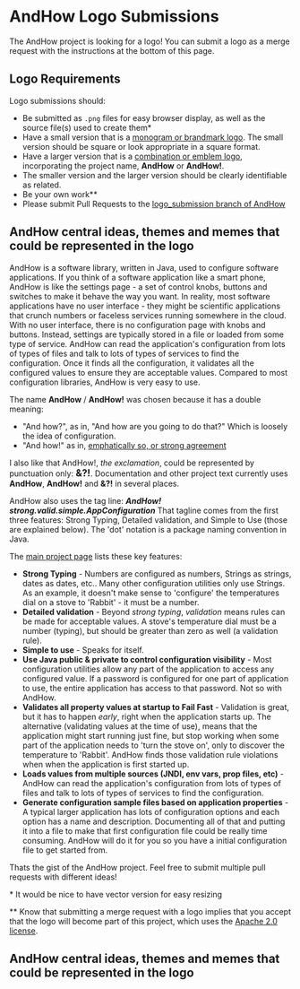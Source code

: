 # AndHow Logo Submissions

The AndHow project is looking for a logo!  You can submit a logo as a merge request with the instructions at the bottom of this page.

## Logo Requirements
Logo submissions should:
* Be submitted as `.png` files for easy browser display, as well as the source file(s) used to create them\*
* Have a small version that is a [monogram or brandmark logo](https://logojoy.com/blog/different-types-of-logos/).  The small version should be square or look appropriate in a square format.
* Have a larger version that is a [combination or emblem logo](https://logojoy.com/blog/different-types-of-logos/), incorporating the project name, **AndHow** or **AndHow!**.
* The smaller version and the larger version should be clearly identifiable as related.
* Be your own work\*\*
* Please submit Pull Requests to the [logo_submission branch of AndHow](https://github.com/eeverman/andhow/tree/logo_submission)


## AndHow central ideas, themes and memes that could be represented in the logo
AndHow is a software library, written in Java, used to configure software applications.  If you think of a software application like a smart phone, AndHow is like the settings page - a set of control knobs, buttons and switches to make it behave the way you want.  In reality, most software applications have no user interface - they might be scientific applications that crunch numbers or faceless services running somewhere in the cloud.  With no user interface, there is no configuration page with knobs and buttons.  Instead, settings are typically stored in a file or loaded from some type of service.  AndHow can read the application's configuration from lots of types of files and talk to lots of types of services to find the configuration.  Once it finds all the configuration, it validates all the configured values to ensure they are acceptable values.  Compared to most configuration libraries, AndHow is very easy to use.

The name **AndHow** / **AndHow!** was chosen because it has a double meaning:
* "And how?", as in, "And how are you going to do that?"  Which is loosely the idea of configuration.
* "And how!" as in, [emphatically so, or strong agreement](https://idioms.thefreedictionary.com/and+how!)

I also like that AndHow!, _the exclamation_, could be represented by punctuation only: <big>**&?!**</big>. Documentation and other project text currently uses **AndHow**, **AndHow!** and **&?!** in several places.

AndHow also uses the tag line: **_AndHow! strong.valid.simple.AppConfiguration_**  That tagline comes from the first three features: Strong Typing, Detailed validation, and Simple to Use (those are explained below).  The 'dot' notation is a package naming convention in Java.  

The [main project page](https://sites.google.com/view/andhow/home) lists these key features:
* **Strong Typing** - Numbers are configured as numbers, Strings as strings, dates as dates, etc..  Many other configuration utilities only use Strings.  As an example, it doesn't make sense to 'configure' the temperatures dial on a stove to 'Rabbit' - it must be a number.
* **Detailed validation** - Beyond _strong typing_, _validation_ means rules can be made for acceptable values.  A stove's temperature dial must be a number (typing), but should be greater than zero as well (a validation rule).
* **Simple to use** - Speaks for itself.
* **Use Java public & private to control configuration visibility** - Most configuration utilities allow any part of the application to access any configured value.  If a password is configured for one part of application to use, the entire application has access to that password.  Not so with AndHow.
* **Validates all property values at startup to Fail Fast** - Validation is great, but it has to happen _early_, right when the application starts up.  The alternative (validating values at the time of use), means that the application might start running just fine, but stop working when some part of the application needs to 'turn the stove on', only to discover the temperature to 'Rabbit'.  AndHow finds those validation rule violations when when the application is first started up.
* **Loads values from multiple sources (JNDI, env vars, prop files, etc)** - AndHow can read the application's configuration from lots of types of files and talk to lots of types of services to find the configuration.
* **Generate configuration sample files based on application properties** - A typical larger application has lots of configuration options and each option has a name and description.  Documenting all of that and putting it into a file to make that first configuration file could be really time consuming.  AndHow will do it for you so you have a initial configuration file to get started from.

Thats the gist of the AndHow project.  Feel free to submit multiple pull requests with different ideas!

\* It would be nice to have vector version for easy resizing

\*\* Know that submitting a merge request with a logo implies that you accept that the logo will become part of this project, which uses the [Apache 2.0 license](https://github.com/eeverman/andhow/blob/master/LICENSE).

## AndHow central ideas, themes and memes that could be represented in the logo


